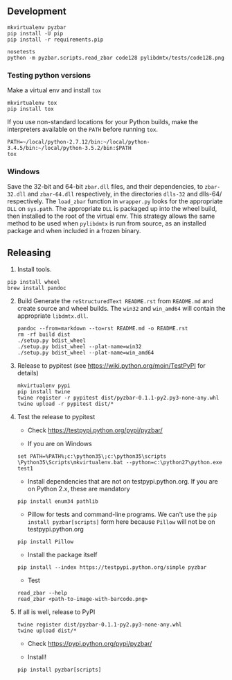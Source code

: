 ## Development

```
mkvirtualenv pyzbar
pip install -U pip
pip install -r requirements.pip

nosetests
python -m pyzbar.scripts.read_zbar code128 pylibdmtx/tests/code128.png
```

### Testing python versions

Make a virtual env and install `tox`

```
mkvirtualenv tox
pip install tox
```

If you use non-standard locations for your Python builds, make the interpreters available on the `PATH` before running `tox`.

```
PATH=~/local/python-2.7.12/bin:~/local/python-3.4.5/bin:~/local/python-3.5.2/bin:$PATH
tox
```

### Windows

Save the 32-bit and 64-bit `zbar.dll` files, and their dependencies,
to `zbar-32.dll` and `zbar-64.dll` respectively, in the directories `dlls-32`
and dlls-64/ respectively.
The `load_zbar` function in `wrapper.py` looks for the appropriate `DLL`
on `sys.path`. The appropriate `DLL` is packaged up into the wheel build,
then installed to the root of the virtual env. This strategy allows
the same method to be used when `pylibdmtx` is run from source, as an installed
package and when included in a frozen binary.

## Releasing

1. Install tools.

```
pip install wheel
brew install pandoc
```

2. Build
    Generate the `reStructuredText README.rst` from `README.md` and create
    source and wheel builds. The `win32` and `win_amd64` will contain the
    appropriate `libdmtx.dll`.

    ```
    pandoc --from=markdown --to=rst README.md -o README.rst
    rm -rf build dist
    ./setup.py bdist_wheel
    ./setup.py bdist_wheel --plat-name=win32
    ./setup.py bdist_wheel --plat-name=win_amd64
    ```

3. Release to pypitest (see https://wiki.python.org/moin/TestPyPI for details)

    ```
    mkvirtualenv pypi
    pip install twine
    twine register -r pypitest dist/pyzbar-0.1.1-py2.py3-none-any.whl
    twine upload -r pypitest dist/*
    ```

4. Test the release to pypitest

    * Check https://testpypi.python.org/pypi/pyzbar/

    * If you are on Windows

    ```
    set PATH=%PATH%;c:\python35\;c:\python35\scripts
    \Python35\Scripts\mkvirtualenv.bat --python=c:\python27\python.exe test1
    ```

    * Install dependencies that are not on testpypi.python.org.
    If you are on Python 2.x, these are mandatory

    ```
    pip install enum34 pathlib
    ```

    * Pillow for tests and command-line programs. We can't use the
    `pip install pyzbar[scripts]` form here because `Pillow` will not be
    on testpypi.python.org

    ```
    pip install Pillow
    ```

    * Install the package itself

    ```
    pip install --index https://testpypi.python.org/simple pyzbar
    ```

    * Test

    ```
    read_zbar --help
    read_zbar <path-to-image-with-barcode.png>
    ```

5. If all is well, release to PyPI

    ```
    twine register dist/pyzbar-0.1.1-py2.py3-none-any.whl
    twine upload dist/*
    ```

    * Check https://pypi.python.org/pypi/pyzbar/

    * Install!

    ```
    pip install pyzbar[scripts]
    ```
